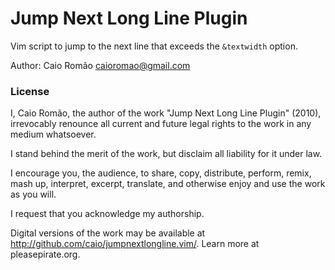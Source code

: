 Jump Next Long Line Plugin
==========================

Vim script to jump to the next line that exceeds the `&textwidth` option.

Author: Caio Romão <caioromao@gmail.com>

### License

I, Caio Romão, the author of the work "Jump Next Long Line Plugin" (2010),
irrevocably renounce all current and future legal rights to the work in any
medium whatsoever.

I stand behind the merit of the work, but disclaim all liability for it under
law.

I encourage you, the audience, to share, copy, distribute, perform, remix, mash
up, interpret, excerpt, translate, and otherwise enjoy and use the work as you
will.

I request that you acknowledge my authorship.

Digital versions of the work may be available at
http://github.com/caio/jumpnextlongline.vim/. Learn more at pleasepirate.org.
